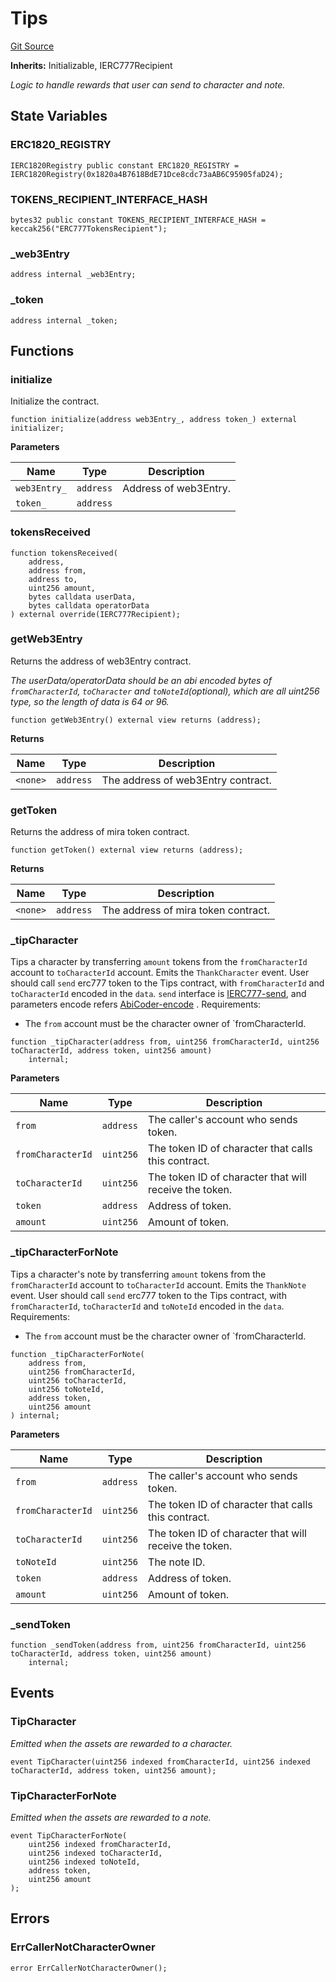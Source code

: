 # Tips
[Git Source](https://github.com/Crossbell-Box/Crossbell-Contracts/blob/d7461dc986f92c02778fae6c468f62f2db6d2f91/contracts/misc/Tips.sol)

**Inherits:**
Initializable, IERC777Recipient

*Logic to handle rewards that user can send to character and note.*


## State Variables
### ERC1820_REGISTRY

```solidity
IERC1820Registry public constant ERC1820_REGISTRY = IERC1820Registry(0x1820a4B7618BdE71Dce8cdc73aAB6C95905faD24);
```


### TOKENS_RECIPIENT_INTERFACE_HASH

```solidity
bytes32 public constant TOKENS_RECIPIENT_INTERFACE_HASH = keccak256("ERC777TokensRecipient");
```


### _web3Entry

```solidity
address internal _web3Entry;
```


### _token

```solidity
address internal _token;
```


## Functions
### initialize

Initialize the contract.


```solidity
function initialize(address web3Entry_, address token_) external initializer;
```
**Parameters**

|Name|Type|Description|
|----|----|-----------|
|`web3Entry_`|`address`|Address of web3Entry.|
|`token_`|`address`||


### tokensReceived


```solidity
function tokensReceived(
    address,
    address from,
    address to,
    uint256 amount,
    bytes calldata userData,
    bytes calldata operatorData
) external override(IERC777Recipient);
```

### getWeb3Entry

Returns the address of web3Entry contract.

*The userData/operatorData should be an abi encoded bytes of `fromCharacterId`, `toCharacter`
and `toNoteId`(optional),  which are all uint256 type, so the length of data is 64 or 96.*


```solidity
function getWeb3Entry() external view returns (address);
```
**Returns**

|Name|Type|Description|
|----|----|-----------|
|`<none>`|`address`|The address of web3Entry contract.|


### getToken

Returns the address of mira token contract.


```solidity
function getToken() external view returns (address);
```
**Returns**

|Name|Type|Description|
|----|----|-----------|
|`<none>`|`address`|The address of mira token contract.|


### _tipCharacter

Tips a character by transferring `amount` tokens
from the `fromCharacterId` account to `toCharacterId` account.
Emits the `ThankCharacter` event.
User should call `send` erc777 token to the Tips contract, with `fromCharacterId`
and `toCharacterId` encoded in the `data`.
`send` interface is
[IERC777-send](https://docs.openzeppelin.com/contracts/2.x/api/token/erc777#IERC777-send-address-uint256-bytes-),
and parameters encode refers [AbiCoder-encode](https://docs.ethers.org/v5/api/utils/abi/coder/#AbiCoder-encode) .
Requirements:
- The `from` account must be the character owner of `fromCharacterId.


```solidity
function _tipCharacter(address from, uint256 fromCharacterId, uint256 toCharacterId, address token, uint256 amount)
    internal;
```
**Parameters**

|Name|Type|Description|
|----|----|-----------|
|`from`|`address`|The caller's account who sends token.|
|`fromCharacterId`|`uint256`|The token ID of character that calls this contract.|
|`toCharacterId`|`uint256`|The token ID of character that will receive the token.|
|`token`|`address`|Address of token.|
|`amount`|`uint256`|Amount of token.|


### _tipCharacterForNote

Tips a character's note by transferring `amount` tokens
from the `fromCharacterId` account to `toCharacterId` account.
Emits the `ThankNote` event.
User should call `send` erc777 token to the Tips contract, with `fromCharacterId`,
`toCharacterId` and `toNoteId` encoded in the `data`.
Requirements:
- The `from` account must be the character owner of `fromCharacterId.


```solidity
function _tipCharacterForNote(
    address from,
    uint256 fromCharacterId,
    uint256 toCharacterId,
    uint256 toNoteId,
    address token,
    uint256 amount
) internal;
```
**Parameters**

|Name|Type|Description|
|----|----|-----------|
|`from`|`address`|The caller's account who sends token.|
|`fromCharacterId`|`uint256`|The token ID of character that calls this contract.|
|`toCharacterId`|`uint256`|The token ID of character that will receive the token.|
|`toNoteId`|`uint256`|The note ID.|
|`token`|`address`|Address of token.|
|`amount`|`uint256`|Amount of token.|


### _sendToken


```solidity
function _sendToken(address from, uint256 fromCharacterId, uint256 toCharacterId, address token, uint256 amount)
    internal;
```

## Events
### TipCharacter
*Emitted when the assets are rewarded to a character.*


```solidity
event TipCharacter(uint256 indexed fromCharacterId, uint256 indexed toCharacterId, address token, uint256 amount);
```

### TipCharacterForNote
*Emitted when the assets are rewarded to a note.*


```solidity
event TipCharacterForNote(
    uint256 indexed fromCharacterId,
    uint256 indexed toCharacterId,
    uint256 indexed toNoteId,
    address token,
    uint256 amount
);
```

## Errors
### ErrCallerNotCharacterOwner

```solidity
error ErrCallerNotCharacterOwner();
```

